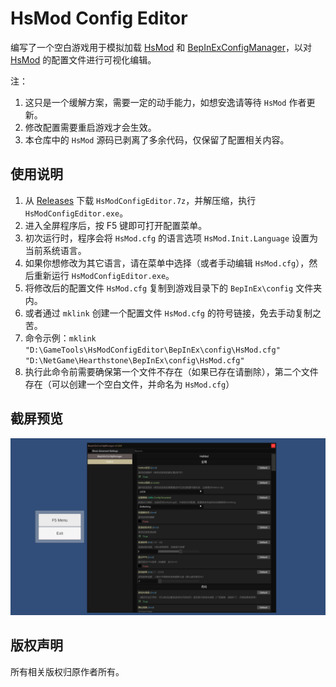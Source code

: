 # HsMod Config Editor

编写了一个空白游戏用于模拟加载 [HsMod] 和 [BepInExConfigManager]，以对 [HsMod] 的配置文件进行可视化编辑。

注：

1. 这只是一个缓解方案，需要一定的动手能力，如想安逸请等待 `HsMod` 作者更新。
2. 修改配置需要重启游戏才会生效。
3. 本仓库中的 `HsMod` 源码已剥离了多余代码，仅保留了配置相关内容。

## 使用说明

1. 从 [Releases] 下载 `HsModConfigEditor.7z`，并解压缩，执行 `HsModConfigEditor.exe`。
2. 进入全屏程序后，按 F5 键即可打开配置菜单。
3. 初次运行时，程序会将 `HsMod.cfg` 的语言选项 `HsMod.Init.Language` 设置为当前系统语言。
4. 如果你想修改为其它语言，请在菜单中选择（或者手动编辑 `HsMod.cfg`），然后重新运行 `HsModConfigEditor.exe`。
5. 将修改后的配置文件 `HsMod.cfg` 复制到游戏目录下的 `BepInEx\config` 文件夹内。
6. 或者通过 `mklink` 创建一个配置文件 `HsMod.cfg` 的符号链接，免去手动复制之苦。
7. 命令示例：`mklink "D:\GameTools\HsModConfigEditor\BepInEx\config\HsMod.cfg" "D:\NetGame\Hearthstone\BepInEx\config\HsMod.cfg"`
8. 执行此命令前需要确保第一个文件不存在（如果已存在请删除），第二个文件存在（可以创建一个空白文件，并命名为 `HsMod.cfg`）

## 截屏预览

![Preview](https://github.com/abevol/HsModConfigEditor/blob/master/Preview.png?raw=true)

## 版权声明

所有相关版权归原作者所有。

[HsMod]: https://github.com/Pik-4/HsMod
[BepInExConfigManager]: https://github.com/sinai-dev/BepInExConfigManager
[Releases]: https://github.com/abevol/HsModConfigEditor/releases
